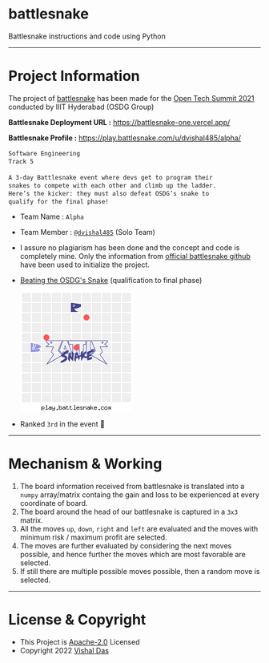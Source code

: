 # battlesnake
Battlesnake instructions and code using Python

---

# Project Information

The project of [battlesnake](https://play.battlesnake.com/) has been made for the [Open Tech Summit 2021](https://www.opentechsummit.info/) conducted by IIIT Hyderabad (OSDG Group)

**Battlesnake Deployment URL :** https://battlesnake-one.vercel.app/

**Battlesnake Profile :** https://play.battlesnake.com/u/dvishal485/alpha/

```
Software Engineering
Track 5

A 3-day Battlesnake event where devs get to program their
snakes to compete with each other and climb up the ladder.
Here’s the kicker: they must also defeat OSDG’s snake to
qualify for the final phase!
```

- Team Name : `Alpha`

- Team Member : [`@dvishal485`](https://github.com/dvishal485) (Solo Team)

- I assure no plagiarism has been done and the concept and code is completely mine. Only the information from [official battlesnake github](https://github.com/BattlesnakeOfficial/starter-snake-python) have been used to initialize the project.

- [Beating the OSDG's Snake](https://play.battlesnake.com/g/f4f21e36-ea4c-41a2-ac99-52313fe9c34d/) (qualification to final phase)

    ![Beating the OSDG's Snake](beat_osdg_snake.gif)

- Ranked `3rd` in the event 💯

---

# Mechanism & Working
1. The board information received from battlesnake is translated into a `numpy` array/matrix containg the gain and loss to be experienced at every coordinate of board.
1. The board around the head of our battlesnake is captured in a `3x3` matrix.
1. All the moves `up`, `down`, `right` and `left` are evaluated and the moves with minimum risk / maximum profit are selected.
1. The moves are further evaluated by considering the next moves possible, and hence further the moves which are most favorable are selected.
1. If still there are multiple possible moves possible, then a random move is selected.

---

# License & Copyright

  - This Project is [Apache-2.0](./LICENSE) Licensed
  - Copyright 2022 [Vishal Das](https://github.com/dvishal485)
